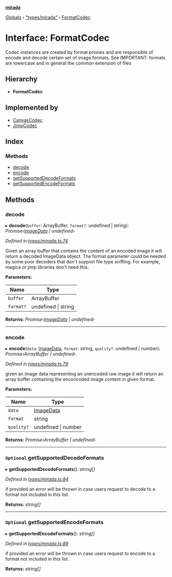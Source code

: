 **[mirada](../README.md)**

[Globals](../README.md) › ["types/mirada"](../modules/_types_mirada_.md) › [FormatCodec](_types_mirada_.formatcodec.md)

# Interface: FormatCodec

Codec instances are created by format proxies and are responsible of encode and decode certain set of image
formats. See IMPORTANT: formats are lowercase and in general the common extension of files

## Hierarchy

* **FormatCodec**

## Implemented by

* [CanvasCodec](../classes/_format_canvascodec_.canvascodec.md)
* [JimpCodec](../classes/_format_jimpcodec_.jimpcodec.md)

## Index

### Methods

* [decode](_types_mirada_.formatcodec.md#decode)
* [encode](_types_mirada_.formatcodec.md#encode)
* [getSupportedDecodeFormats](_types_mirada_.formatcodec.md#optional-getsupporteddecodeformats)
* [getSupportedEncodeFormats](_types_mirada_.formatcodec.md#optional-getsupportedencodeformats)

## Methods

###  decode

▸ **decode**(`buffer`: ArrayBuffer, `format?`: undefined | string): *Promise‹[ImageData](../classes/_types_opencv__hacks_.imagedata.md) | undefined›*

*Defined in [types/mirada.ts:74](https://github.com/cancerberoSgx/mirada/blob/9d9803d/mirada/src/types/mirada.ts#L74)*

Given an array buffer that contains the content of an encoded image it will return a decoded ImageData
object. The format parameter could be needed by some poor decoders that don't support file type sniffing.
For example, magica or jimp libraries don't need this.

**Parameters:**

Name | Type |
------ | ------ |
`buffer` | ArrayBuffer |
`format?` | undefined \| string |

**Returns:** *Promise‹[ImageData](../classes/_types_opencv__hacks_.imagedata.md) | undefined›*

___

###  encode

▸ **encode**(`data`: [ImageData](../classes/_types_opencv__hacks_.imagedata.md), `format`: string, `quality?`: undefined | number): *Promise‹ArrayBuffer | undefined›*

*Defined in [types/mirada.ts:79](https://github.com/cancerberoSgx/mirada/blob/9d9803d/mirada/src/types/mirada.ts#L79)*

given an image data representing an unencoded raw image it will return an array buffer containing the
enconcoded image content in given format.

**Parameters:**

Name | Type |
------ | ------ |
`data` | [ImageData](../classes/_types_opencv__hacks_.imagedata.md) |
`format` | string |
`quality?` | undefined \| number |

**Returns:** *Promise‹ArrayBuffer | undefined›*

___

### `Optional` getSupportedDecodeFormats

▸ **getSupportedDecodeFormats**(): *string[]*

*Defined in [types/mirada.ts:84](https://github.com/cancerberoSgx/mirada/blob/9d9803d/mirada/src/types/mirada.ts#L84)*

if provided an error will be thrown in case users request to decode to a format not included in this
list.

**Returns:** *string[]*

___

### `Optional` getSupportedEncodeFormats

▸ **getSupportedEncodeFormats**(): *string[]*

*Defined in [types/mirada.ts:89](https://github.com/cancerberoSgx/mirada/blob/9d9803d/mirada/src/types/mirada.ts#L89)*

if provided an error will be thrown in case users request to encode to a format not included in this
list.

**Returns:** *string[]*